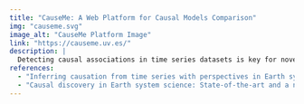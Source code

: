 ```yaml
---
title: "CauseMe: A Web Platform for Causal Models Comparison"
img: "causeme.svg"
image_alt: "CauseMe Platform Image"
link: "https://causeme.uv.es/"
description: |
  Detecting causal associations in time series datasets is key for novel insights into complex dynamical systems like the Earth system or the human brain. The CauseMe platform provides benchmark datasets with ground truth, featuring different real data challenges to assess and compare causal discovery methods. The available datasets vary in dimensionality, complexity, and sophistication, allowing researchers to evaluate their methods in a consistent manner.
references:
  - "Inferring causation from time series with perspectives in Earth system sciences. Runge, J. et al. Nature Communications 2553:1-13, 2019."
  - "Causal discovery in Earth system science: State-of-the-art and a new Causality Challenge platform. Runge, J. and Munoz-Marí, J. and Camps-Valls, G. AGU Fall Meeting, Washington, USA 2018."
---
```

